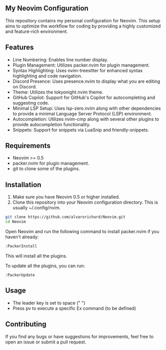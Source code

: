 ## My Neovim Configuration

This repository contains my personal configuration for Neovim. This setup aims to optimize the workflow for coding by providing a highly customized and feature-rich environment.

## Features

* Line Numbering: Enables line number display.
* Plugin Management: Utilizes packer.nvim for plugin management.
* Syntax Highlighting: Uses nvim-treesitter for enhanced syntax highlighting and code navigation.
* Discord Presence: Uses presence.nvim to display what you are editing on Discord.
* Theme: Utilizes the tokyonight.nvim theme.
* GitHub Copilot: Support for GitHub's Copilot for autocompleting and suggesting code.
* Minimal LSP Setup: Uses lsp-zero.nvim along with other dependencies to provide a minimal Language Server Protocol (LSP) environment.
* Autocompletion: Utilizes nvim-cmp along with several other plugins to provide autocompletion functionality.
* Snippets: Support for snippets via LuaSnip and friendly-snippets.
  
## Requirements

* Neovim >= 0.5
* packer.nvim for plugin management.
* git to clone some of the plugins.

## Installation

1. Make sure you have Neovim 0.5 or higher installed.
2. Clone this repository into your Neovim configuration directory. This is usually ~/.config/nvim.

```bash
git clone https://github.com/alvarorichard/Neovim.git
cd Neovim
```

Open Neovim and run the following command to install packer.nvim if you haven't already:

```bash
:PackerInstall
```
This will install all the plugins.

To update all the plugins, you can run:

```vim
:PackerUpdate
```
## Usage

* The leader key is set to space (" ")
* Press <leader>pv to execute a specific Ex command (to be defined)
  
## Contributing

If you find any bugs or have suggestions for improvements, feel free to open an issue or submit a pull request.
